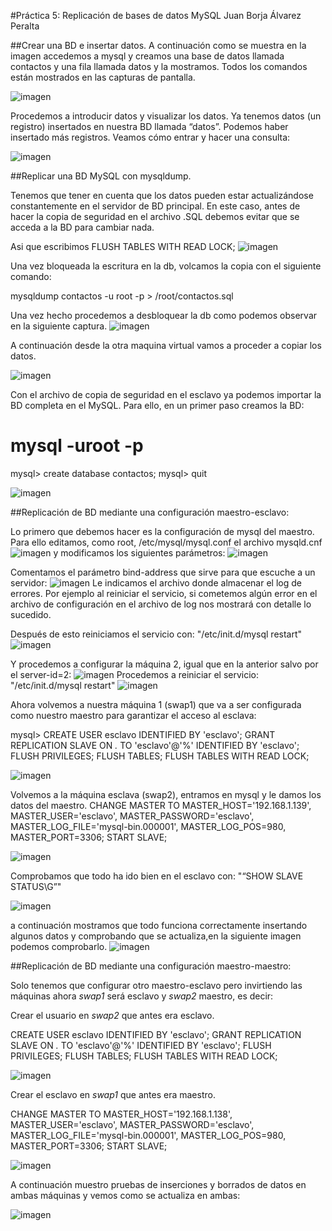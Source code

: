 #Práctica 5: Replicación de bases de datos MySQL
Juan Borja Álvarez Peralta

##Crear una BD e insertar datos.
A continuación como se muestra en la imagen accedemos a mysql y creamos una base
de datos llamada contactos y una fila llamada datos y la mostramos.
Todos los comandos están mostrados en las capturas de pantalla.

![imagen](Capturas/Captura_1.png)

Procedemos a introducir datos y visualizar los datos.
Ya tenemos datos (un registro) insertados en nuestra BD llamada “datos”. Podemos
haber insertado más registros. Veamos cómo entrar y hacer una consulta:

![imagen](Capturas/Captura_2.png)

##Replicar una BD MySQL con mysqldump.

Tenemos que tener en cuenta que los datos pueden
estar actualizándose constantemente en el servidor de BD principal. En este caso,
antes de hacer la copia de seguridad en el archivo .SQL debemos evitar que se
acceda a la BD para cambiar nada.

Asi que escribimos FLUSH TABLES WITH READ LOCK;
![imagen](Capturas/Captura_3.png)

Una vez bloqueada la escritura en la db, volcamos la copia con el siguiente comando:

mysqldump contactos -u root -p > /root/contactos.sql

Una vez hecho procedemos a desbloquear la db como podemos observar en la siguiente captura.
![imagen](Capturas/Captura_4.png)

A continuación desde la otra maquina virtual vamos a proceder a copiar los datos.

![imagen](Capturas/Captura_5.png)

Con el archivo de copia de seguridad en el esclavo ya podemos importar la BD
completa en el MySQL. Para ello, en un primer paso creamos la BD:

# mysql -uroot -p
mysql> create database contactos;
mysql> quit

![imagen](Capturas/Captura_6.png)

##Replicación de BD mediante una configuración maestro-esclavo:

Lo primero que debemos hacer es la configuración de mysql del maestro. Para ello
editamos, como root,  /etc/mysql/mysql.conf  el archivo mysqld.cnf 
![imagen](Capturas/Captura_7.png)
y modificamos los siguientes parámetros:
![imagen](Capturas/Captura_8.png)

Comentamos el parámetro bind-address que sirve para que escuche a un servidor:
![imagen](Capturas/Captura_9.png)
Le indicamos el archivo donde almacenar el log de errores. Por ejemplo al reiniciar el
servicio, si cometemos algún error en el archivo de configuración en el archivo de log
nos mostrará con detalle lo sucedido.

Después de esto reiniciamos el servicio con: "/etc/init.d/mysql restart"
![imagen](Capturas/Captura_10.png)

Y procedemos a configurar la máquina 2, igual que en la anterior salvo por el server-id=2:
![imagen](Capturas/Captura_11.png)
Procedemos a reiniciar el servicio: "/etc/init.d/mysql restart"
![imagen](Capturas/Captura_12.png)

Ahora volvemos a nuestra máquina 1 (swap1) que va a ser configurada como nuestro maestro para garantizar el acceso al esclava:

mysql> CREATE USER esclavo IDENTIFIED BY 'esclavo';
GRANT REPLICATION SLAVE ON *.* TO 'esclavo'@'%' IDENTIFIED BY 'esclavo';
FLUSH PRIVILEGES;
FLUSH TABLES;
FLUSH TABLES WITH READ LOCK;

![imagen](Capturas/Captura_13.png)

Volvemos a la máquina esclava (swap2), entramos en mysql y le damos los datos del maestro.
CHANGE MASTER TO MASTER_HOST='192.168.1.139', MASTER_USER='esclavo', MASTER_PASSWORD='esclavo', MASTER_LOG_FILE='mysql-bin.000001', MASTER_LOG_POS=980, MASTER_PORT=3306;
START SLAVE;

![imagen](Capturas/Captura_14.png)

Comprobamos que todo ha ido bien en el esclavo con: "“SHOW SLAVE STATUS\G”"

![imagen](Capturas/Captura_15.png)

a continuación mostramos que todo funciona correctamente insertando algunos datos y comprobando que se actualiza,en la siguiente imagen podemos comprobarlo.
![imagen](Capturas/Captura_16.png)

##Replicación de BD mediante una configuración maestro-maestro:

Solo tenemos que configurar otro maestro-esclavo pero invirtiendo las máquinas ahora *swap1* será esclavo y *swap2* maestro, es decir:

Crear el usuario en *swap2* que antes era esclavo.

CREATE USER esclavo IDENTIFIED BY 'esclavo';
GRANT REPLICATION SLAVE ON *.* TO 'esclavo'@'%' IDENTIFIED BY 'esclavo';
FLUSH PRIVILEGES;
FLUSH TABLES;
FLUSH TABLES WITH READ LOCK;

![imagen](Capturas/Captura_17.png)

Crear el esclavo en *swap1* que antes era maestro.


CHANGE MASTER TO MASTER_HOST='192.168.1.138', MASTER_USER='esclavo', MASTER_PASSWORD='esclavo', MASTER_LOG_FILE='mysql-bin.000001', MASTER_LOG_POS=980, MASTER_PORT=3306;
START SLAVE;

![imagen](Capturas/Captura_18.png)

A continuación muestro pruebas de inserciones y borrados de datos en ambas máquinas y vemos como se actualiza en ambas:

![imagen](Capturas/Captura_19.png)
